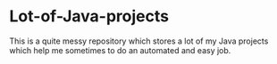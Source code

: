 # Lot-of-Java-projects
This is a quite messy repository which stores a lot of my Java projects which help me sometimes to do an automated and easy job.
